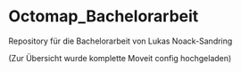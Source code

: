 # Octomap_Bachelorarbeit
Repository für die Bachelorarbeit von Lukas Noack-Sandring

(Zur Übersicht wurde komplette Moveit config hochgeladen) 
